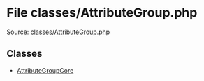 File classes/AttributeGroup.php
=========

Source: [classes/AttributeGroup.php](https://github.com/PrestaShop/PrestaShop/blob/1.6.0.3/classes/AttributeGroup.php)


Classes
-------

* [AttributeGroupCore](class.AttributeGroupCore.md)

